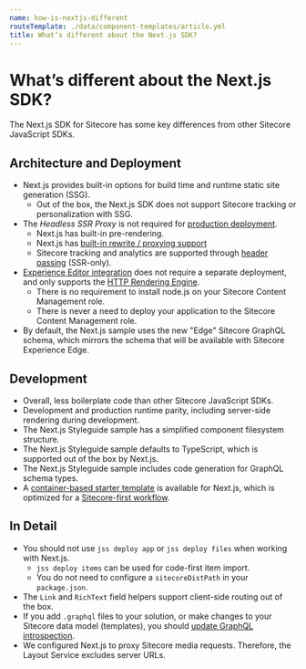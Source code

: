 ```yaml
---
name: how-is-nextjs-different
routeTemplate: ./data/component-templates/article.yml
title: What’s different about the Next.js SDK?
---
```

# What’s different about the Next.js SDK?
The Next.js SDK for Sitecore has some key differences from other Sitecore JavaScript SDKs.

## Architecture and Deployment
* Next.js provides built-in options for build time and runtime static site generation (SSG).
  * Out of the box, the Next.js SDK does not support Sitecore tracking or personalization with SSG.
* The _Headless SSR Proxy_ is not required for [production deployment](/docs/nextjs/deploying-to-production/deployment-options).
  * Next.js has built-in pre-rendering.
  * Next.js has [built-in rewrite / proxying support](https://nextjs.org/docs/api-reference/next.config.js/rewrites#rewriting-to-an-external-url) 
  * Sitecore tracking and analytics are supported through [header passing](/docs/nextjs/tracking-and-analytics/overview) (SSR-only).
* [Experience Editor integration](/docs/nextjs/experience-editor/walkthrough) does not require a separate deployment, and only supports the [HTTP Rendering Engine](/docs/fundamentals/services/view-engine#http-rendering-engine).
  * There is no requirement to install node.js on your Sitecore Content Management role.
  * There is never a need to deploy your application to the Sitecore Content Management role.
* By default, the Next.js sample uses the new "Edge" Sitecore GraphQL schema, which mirrors the schema that will be available with Sitecore Experience Edge.

## Development
* Overall, less boilerplate code than other Sitecore JavaScript SDKs.
* Development and production runtime parity, including server-side rendering during development.
* The Next.js Styleguide sample has a simplified component filesystem structure.
* The Next.js Styleguide sample defaults to TypeScript, which is supported out of the box by Next.js.
* The Next.js Styleguide sample includes code generation for GraphQL schema types.
* A [container-based starter template](/docs/nextjs/getting-started/walkthrough-dotnetnew/) is available for Next.js, which is optimized for a [Sitecore-first workflow](/docs/fundamentals/dev-workflows/sitecore-first/).

## In Detail
* You should not use `jss deploy app` or `jss deploy files` when working with Next.js.
  * `jss deploy items` can be used for code-first item import.
  * You do not need to configure a `sitecoreDistPath` in your `package.json`.
* The `Link` and `RichText` field helpers support client-side routing out of the box.
* If you add `.graphql` files to your solution, or make changes to your Sitecore data model (templates), you should [update GraphQL introspection](/docs/nextjs/graphql/sample-app/).
* We configured Next.js to proxy Sitecore media requests. Therefore, the Layout Service excludes server URLs.

